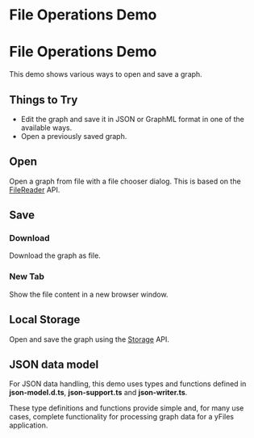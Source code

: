 <!--
 //////////////////////////////////////////////////////////////////////////////
 // @license
 // This file is part of yFiles for HTML 2.6.0.4.
 // Use is subject to license terms.
 //
 // Copyright (c) 2000-2024 by yWorks GmbH, Vor dem Kreuzberg 28,
 // 72070 Tuebingen, Germany. All rights reserved.
 //
 //////////////////////////////////////////////////////////////////////////////
-->
# File Operations Demo

# File Operations Demo

This demo shows various ways to open and save a graph.

## Things to Try

- Edit the graph and save it in JSON or GraphML format in one of the available ways.
- Open a previously saved graph.

## Open

Open a graph from file with a file chooser dialog. This is based on the [FileReader](https://developer.mozilla.org/docs/Web/API/FileReader) API.

## Save

### Download

Download the graph as file.

### New Tab

Show the file content in a new browser window.

## Local Storage

Open and save the graph using the [Storage](https://developer.mozilla.org/docs/Web/API/Storage) API.

## JSON data model

For JSON data handling, this demo uses types and functions defined in **json-model.d.ts**, **json-support.ts** and **json-writer.ts**.

These type definitions and functions provide simple and, for many use cases, complete functionality for processing graph data for a yFiles application.
